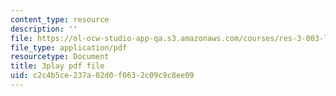 ```yaml
---
content_type: resource
description: ''
file: https://ol-ocw-studio-app-qa.s3.amazonaws.com/courses/res-3-003-learn-to-build-your-own-videogame-with-the-unity-game-engine-and-microsoft-kinect-january-iap-2017/c2c4b5ce237a02d0f0632c09c9c8ee09_gBD44yITfrw.pdf
file_type: application/pdf
resourcetype: Document
title: 3play pdf file
uid: c2c4b5ce-237a-02d0-f063-2c09c9c8ee09
---
```

